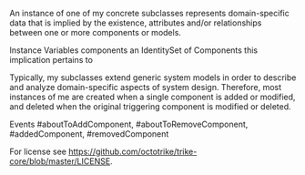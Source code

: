 An instance of one of my concrete subclasses represents domain-specific data that is implied by the existence, attributes and/or relationships between one or more components or models.  

Instance Variables
	components 		an IdentitySet of Components this implication pertains to
			
Typically, my subclasses extend generic system models in order to describe and analyze domain-specific aspects of system design.  Therefore, most instances of me are created when a single component is added or modified, and deleted when the original triggering component is modified or deleted.

Events
	#aboutToAddComponent, #aboutToRemoveComponent, #addedComponent, #removedComponent


For license see https://github.com/octotrike/trike-core/blob/master/LICENSE.
